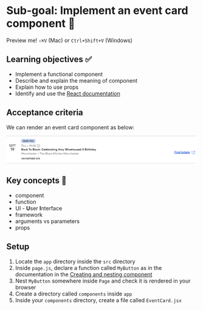 # Sub-goal: Implement an event card component 📇

Preview me! `⇧⌘V` (Mac)  or `Ctrl+Shift+V` (Windows)

## Learning objectives ✅

- Implement a functional component
- Describe and explain the meaning of component
- Explain how to use props
- Identify and use the [React documentation](https://react.dev/)

## Acceptance criteria

We can render an event card component as below:

![alt text](image.png)


## Key concepts 🔑

- component
- function
- UI - **U**ser **I**nterface
- framework
- arguments vs parameters
- props

## Setup

1. Locate the `app` directory inside the `src` directory
1. Inside `page.js`, declare a function called `MyButton` as in the documentation in the [Creating and nesting component](https://react.dev/learn#components)
1. Nest `MyButton` somewhere inside `Page` and check it is rendered in your browser
1. Create a directory called `components` inside `app`
1. Inside your `components` directory, create a file called `EventCard.jsx`
